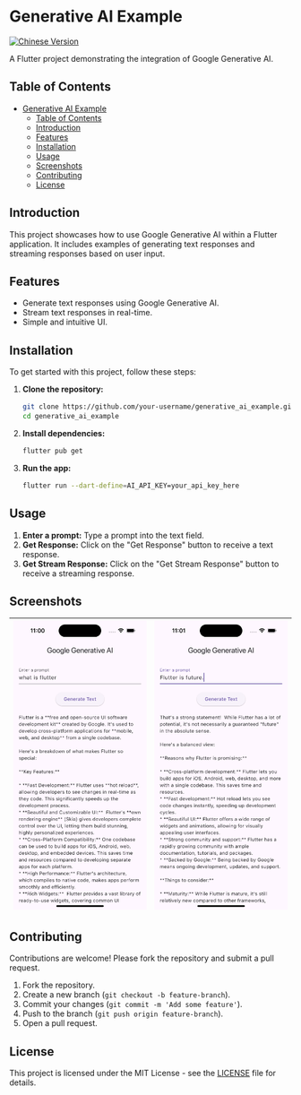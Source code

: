 # Generative AI Example

[![Chinese Version](https://img.shields.io/badge/README-%E4%B8%AD%E6%96%87%E7%89%88-blue)](README_zh.md)

A Flutter project demonstrating the integration of Google Generative AI.

## Table of Contents

- [Generative AI Example](#generative-ai-example)
  - [Table of Contents](#table-of-contents)
  - [Introduction](#introduction)
  - [Features](#features)
  - [Installation](#installation)
  - [Usage](#usage)
  - [Screenshots](#screenshots)
  - [Contributing](#contributing)
  - [License](#license)

## Introduction

This project showcases how to use Google Generative AI within a Flutter application. It includes examples of generating text responses and streaming responses based on user input.

## Features

- Generate text responses using Google Generative AI.
- Stream text responses in real-time.
- Simple and intuitive UI.

## Installation

To get started with this project, follow these steps:

1. **Clone the repository:**
    ```sh
    git clone https://github.com/your-username/generative_ai_example.git
    cd generative_ai_example
    ```

2. **Install dependencies:**
    ```sh
    flutter pub get
    ```

3. **Run the app:**
    ```sh
    flutter run --dart-define=AI_API_KEY=your_api_key_here
    ```

## Usage

1. **Enter a prompt:** Type a prompt into the text field.
2. **Get Response:** Click on the "Get Response" button to receive a text response.
3. **Get Stream Response:** Click on the "Get Stream Response" button to receive a streaming response.

## Screenshots

| ![Screenshot 1](screenshots/1.png) | ![Screenshot 2](screenshots/2.png) |
|:--------------------------------:|:--------------------------------:|

## Contributing

Contributions are welcome! Please fork the repository and submit a pull request.

1. Fork the repository.
2. Create a new branch (`git checkout -b feature-branch`).
3. Commit your changes (`git commit -m 'Add some feature'`).
4. Push to the branch (`git push origin feature-branch`).
5. Open a pull request.

## License

This project is licensed under the MIT License - see the [LICENSE](LICENSE) file for details.
